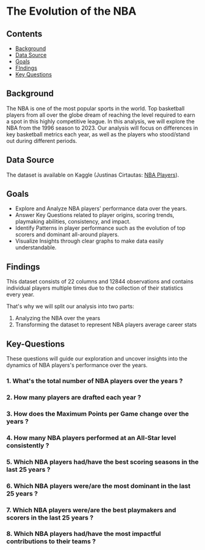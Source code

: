 # The Evolution of the NBA 

## Contents 
- [Background](#Background)
- [Data Source](#Data-Source)
- [Goals](#Goals)
- [FIndings](#Findings)
- [Key Questions](#Key-Questions)
  
## Background
The NBA is one of the most popular sports in the world. Top basketball players from all over the globe dream of reaching the level required to earn a spot in this highly competitive league.
In this analysis, we will explore the NBA from the 1996 season to 2023. Our analysis will focus on differences in key basketball metrics each year, as well as the players who stood/stand out during different periods.  

## Data Source
The dataset is available on Kaggle (Justinas Cirtautas: [NBA Players](https://www.kaggle.com/datasets/justinas/nba-players-data/data)).   

## Goals 
- Explore and Analyze NBA players' performance data over the years.
- Answer Key Questions related to player origins, scoring trends, playmaking abilities, consistency, and impact.
- Identify Patterns in player performance such as the evolution of top scorers and dominant all-around players.
- Visualize Insights through clear graphs to make data easily understandable.
  
## Findings
This dataset consists of  22 columns and 12844 observations and contains individual players multiple times due to the collection of their statistics every year.

That's why we will split our analysis into two parts:
1. Analyzing the NBA over the years
2. Transforming the dataset to represent NBA players average career stats

## Key-Questions
These questions will guide our exploration and uncover insights into the dynamics of NBA players's performance over the years. 

### 1. What's the total number of NBA players over the years ?
### 2. How many players are drafted each year ?
### 3. How does the Maximum Points per Game change over the years ?
### 4. How many NBA players performed at an All-Star level consistently ?
### 5. Which NBA players had/have the best scoring seasons in the last 25 years ?
### 6. Which NBA players were/are the most dominant in the last 25 years ?
### 7. Which NBA players were/are the best playmakers and scorers in the last 25 years ?
### 8. Which NBA players had/have the most impactful contributions to their teams ?




